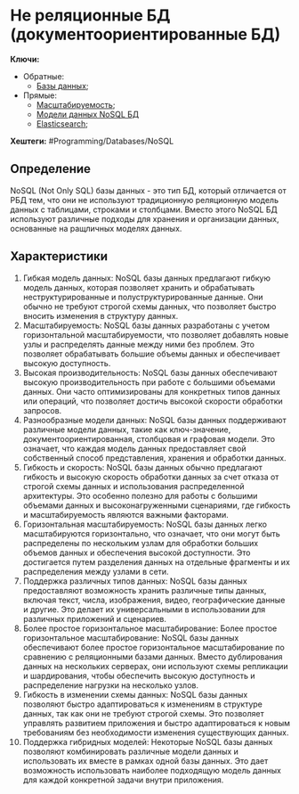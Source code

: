 
# Не реляционные БД (документоориентированные БД)

**Ключи:**
- Обратные:
	- [Базы данных](databases);
- Прямые:
	- [Масштабируемость](scalability);
	- [Модели данных NoSQL БД](nosql-data-models)
	- [Elasticsearch](elk-search);

**Хештеги:** #Programming/Databases/NoSQL

## Определение

NoSQL (Not Only SQL) базы данных - это тип БД, который отличается от РБД тем, что они не используют традиционную реляционную модель данных с таблицами, строками и столбцами. Вместо этого NoSQL БД используют различные подходы для хранения и организации данных, основанные на ращличных моделях данных.

## Характеристики

1) Гибкая модель данных: NoSQL базы данных предлагают гибкую модель данных, которая позволяет хранить и обрабатывать неструктурированные и полуструктурированные данные. Они обычно не требуют строгой схемы данных, что позволяет быстро вносить изменения в структуру данных.
2) Масштабируемость: NoSQL базы данных разработаны с учетом горизонтальной масштабируемости, что позволяет добавлять новые узлы и распределять данные между ними без проблем. Это позволяет обрабатывать большие объемы данных и обеспечивает высокую доступность.
3) Высокая производительность: NoSQL базы данных обеспечивают высокую производительность при работе с большими объемами данных. Они часто оптимизированы для конкретных типов данных или операций, что позволяет достичь высокой скорости обработки запросов.
4) Разнообразные модели данных: NoSQL базы данных поддерживают различные модели данных, такие как ключ-значение, документоориентированная, столбцовая и графовая модели. Это означает, что каждая модель данных предоставляет свой собственный способ представления, хранения и обработки данных.
5) Гибкость и скорость:  NoSQL базы данных обычно предлагают гибкость и высокую скорость обработки данных за счет отказа от строгой схемы данных и использования распределенной архитектуры. Это особенно полезно для работы с большими объемами данных и высоконагруженными сценариями, где гибкость и масштабируемость являются важными факторами.
6) Горизонтальная масштабируемость: NoSQL базы данных легко масштабируются горизонтально, что означает, что они могут быть распределены по нескольким узлам для обработки больших объемов данных и обеспечения высокой доступности. Это достигается путем разделения данных на отдельные фрагменты и их распределения между узлами в сети.
7) Поддержка различных типов данных: NoSQL базы данных предоставляют возможность хранить различные типы данных, включая текст, числа, изображения, видео, географические данные и другие. Это делает их универсальными в использовании для различных приложений и сценариев.
8) Более простое горизонтальное масштабирование: Более простое горизонтальное масштабирование: NoSQL базы данных обеспечивают более простое горизонтальное масштабирование по сравнению с реляционными базами данных. Вместо дублирования данных на нескольких серверах, они используют схемы репликации и шардирования, чтобы обеспечить высокую доступность и распределение нагрузки на несколько узлов.
9) Гибкость в изменении схемы данных: NoSQL базы данных позволяют быстро адаптироваться к изменениям в структуре данных, так как они не требуют строгой схемы. Это позволяет управлять развитием приложения и быстро адаптироваться к новым требованиям без необходимости изменения существующих данных.
10) Поддержка гибридных моделей: Некоторые NoSQL базы данных позволяют комбинировать различные модели данных и использовать их вместе в рамках одной базы данных. Это дает возможность использовать наиболее подходящую модель данных для каждой конкретной задачи внутри приложения.